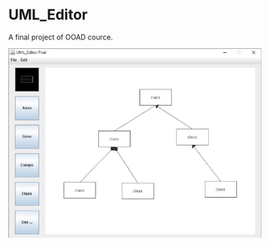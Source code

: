 # UML_Editor
A final project of OOAD cource.

![image](https://github.com/gagachang/UML_Editor/blob/master/UML_Editor.jpg)
